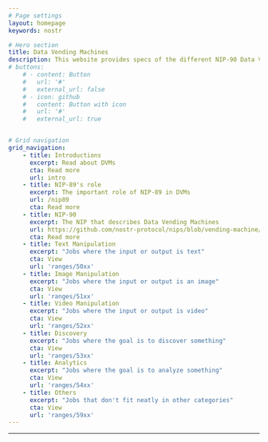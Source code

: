 ```yaml
---
# Page settings
layout: homepage
keywords: nostr

# Hero section
title: Data Vending Machines
description: This website provides specs of the different NIP-90 Data Vending Machine kinds
# buttons:
    # - content: Button
    #   url: '#'
    #   external_url: false
    # - icon: github
    #   content: Button with icon
    #   url: '#'
    #   external_url: true


# Grid navigation
grid_navigation:
    - title: Introductions
      excerpt: Read about DVMs
      cta: Read more
      url: intro
    - title: NIP-89's role
      excerpt: The important role of NIP-89 in DVMs
      url: /nip89
      cta: Read more
    - title: NIP-90
      excerpt: The NIP that describes Data Vending Machines
      url: https://github.com/nostr-protocol/nips/blob/vending-machine/90.md
      cta: Read more
    - title: Text Manipulation
      excerpt: "Jobs where the input or output is text"
      cta: View
      url: 'ranges/50xx'
    - title: Image Manipulation
      excerpt: "Jobs where the input or output is an image"
      cta: View
      url: 'ranges/51xx'
    - title: Video Manipulation
      excerpt: "Jobs where the input or output is video"
      cta: View
      url: 'ranges/52xx'
    - title: Discovery
      excerpt: "Jobs where the goal is to discover something"
      cta: View
      url: 'ranges/53xx'
    - title: Analytics
      excerpt: "Jobs where the goal is to analyze something"
      cta: View
      url: 'ranges/54xx'
    - title: Others
      excerpt: "Jobs that don't fit neatly in other categories"
      cta: View
      url: 'ranges/59xx'
---
```

---